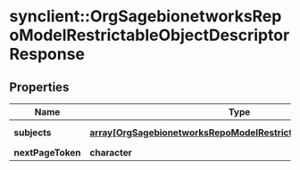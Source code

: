 # synclient::OrgSagebionetworksRepoModelRestrictableObjectDescriptorResponse


## Properties
Name | Type | Description | Notes
------------ | ------------- | ------------- | -------------
**subjects** | [**array[OrgSagebionetworksRepoModelRestrictableObjectDescriptor]**](org.sagebionetworks.repo.model.RestrictableObjectDescriptor.md) | a page of subjects | [optional] 
**nextPageToken** | **character** |  | [optional] 



